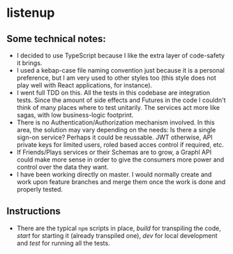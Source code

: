 # listenup

## Some technical notes:

- I decided to use TypeScript because I like the extra layer of code-safety it brings.
- I used a kebap-case file naming convention just because it is a personal preference, but I am very used to other styles too (this style does not play well with React applications, for instance).
- I went full TDD on this. All the tests in this codebase are integration tests. Since the amount of side effects and Futures in the code I couldn't think of many places where to test unitarily. The services act more like sagas, with low business-logic footprint.
- There is no Authentication/Authorization mechanism involved. In this area, the solution may vary depending on the needs: Is there a single sign-on service? Perhaps it could be reussable. JWT otherwise, API private keys for limited users, roled based acces control if required, etc.
- If Friends/Plays services or their Schemas are to grow, a Graphl API could make more sense in order to give the consumers more power and control over the data they want.
- I have been working directly on master. I would normally create and work upon feature branches and merge them once the work is done and properly tested.

## Instructions

- There are the typical `npm` scripts in place, *build* for transpiling the code, *start* for starting it (already transpiled one), *dev* for local development and *test* for running all the tests. 
